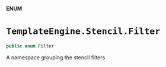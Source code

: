 **ENUM**

# `TemplateEngine.Stencil.Filter`

```swift
public enum Filter
```

A namespace grouping the stencil filters
